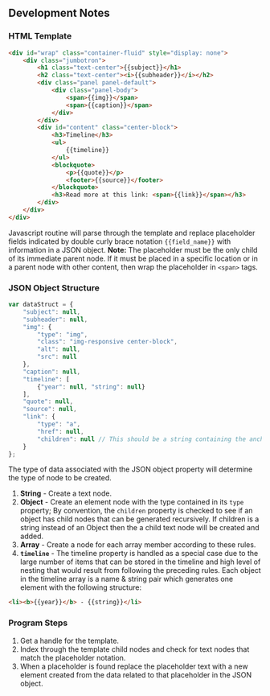 ## Development Notes

### HTML Template

``` HTML
<div id="wrap" class="container-fluid" style="display: none">
    <div class="jumbotron">
        <h1 class="text-center">{{subject}}</h1>
        <h2 class="text-center"><i>{{subheader}}</i></h2>
        <div class="panel panel-default">
            <div class="panel-body">
                <span>{{img}}</span>
                <span>{{caption}}</span>
            </div>
        </div>
        <div id="content" class="center-block">
            <h3>Timeline</h3>
            <ul>
                {{timeline}}
            </ul>
            <blockquote>
                <p>{{quote}}</p>
                <footer>{{source}}</footer>
            </blockquote>
            <h3>Read more at this link: <span>{{link}}</span></h3>
        </div>
    </div>
</div>
```

Javascript routine will parse through the template and replace placeholder fields indicated by double curly brace notation `{{field_name}}` with information in a JSON object. **Note:** The placeholder must be the only child of its immediate parent node. If it must be placed in a specific location or in a parent node with other content, then wrap the placeholder in `<span>` tags.

### JSON Object Structure

``` JavaScript
var dataStruct = {
    "subject": null,
    "subheader": null,
    "img": {
        "type": "img",
        "class": "img-responsive center-block",
        "alt": null,
        "src": null
    },
    "caption": null,
    "timeline": [
        {"year": null, "string": null}
    ],
    "quote": null,
    "source": null,
    "link": {
        "type": "a",
        "href": null,
        "children": null // This should be a string containing the anchor tag text.
    }
};
```

The type of data associated with the JSON object property will determine the type of node to be created.

1. **String** - Create a text node.
2. **Object** - Create an element node with the type contained in its `type` property; By convention, the `children` property is checked to see if an object has child nodes that can be generated recursively. If children is a string instead of an Object then the a child text node will be created and added.
3. **Array** - Create a node for each array member according to these rules.
4. **`timeline`** - The timeline property is handled as a special case due to the large number of items that can be stored in the timeline and high level of nesting that would result from following the preceding rules. Each object in the timeline array is a name & string pair which generates one element with the following structure:
``` HTML
<li><b>{{year}}</b> - {{string}}</li>
```

### Program Steps

1. Get a handle for the template.
2. Index through the template child nodes and check for text nodes that match the placeholder notation.
3. When a placeholder is found replace the placeholder text with a new element created from the data related to that placeholder in the JSON object.